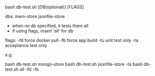 bash db-test.sh [DB(optional)] [FLAGS]

dbs:
  mem-store
  jsonfile-store
* when no db specified, it tests them all
* if using flags, insert 'all' for db

flags:
  -fd         force docker pull
  -fb         force app build
  -tu         unit test only
  -ta         acceptance test only

  e.g.

  bash db-test.sh mongo-store
  bash db-test.sh jsonfile-store -ta
  bash db-test.sh all -fd -fb